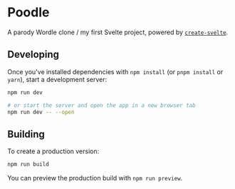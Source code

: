 # Poodle

A parody Wordle clone / my first Svelte project, powered by [`create-svelte`](https://github.com/sveltejs/kit/tree/master/packages/create-svelte).

## Developing

Once you've installed dependencies with `npm install` (or `pnpm install` or `yarn`), start a development server:

```bash
npm run dev

# or start the server and open the app in a new browser tab
npm run dev -- --open
```

## Building

To create a production version:

```bash
npm run build
```

You can preview the production build with `npm run preview`.
